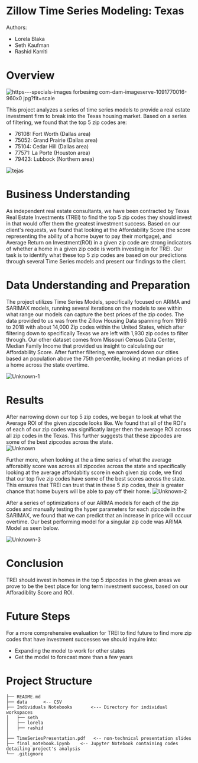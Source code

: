 # Zillow Time Series Modeling: Texas 
Authors: 
- Lorela Blaka
- Seth Kaufman
- Rashid Karriti

# Overview
![https---specials-images forbesimg com-dam-imageserve-1091770016-960x0 jpg?fit=scale](https://user-images.githubusercontent.com/82670256/136472341-8f62454c-20bc-4df1-abc1-e6ab32aa90e9.jpeg)

This project analyzes a series of time series models to provide a real estate investment firm to break into the Texas housing market. Based on a series of filtering, we found that the top 5 zip codes are:  
- 76108: Fort Worth (Dallas area)
- 75052: Grand Prairie (Dallas area)
- 75104: Cedar Hill (Dallas area)
- 77571: La Porte (Houston area)
- 79423: Lubbock (Northern area)

![tejas](https://user-images.githubusercontent.com/82670256/136484300-b6cab662-0eef-4af2-8a60-f2b49a37fd69.PNG)

# Business Understanding
As independent real estate consultants, we have been contracted by Texas Real Estate Investments (TREI) to find the top 5 zip codes they should invest in that would offer them the greatest investment success. Based on our client's requests, we found that looking at the Affordability Score (the score representing the ability of a home buyer to pay their mortgage), and Average Return on Investment(ROI) in a given zip code are strong indicators of whether a home in a given zip code is worth investing in for TREI. Our task is to identify what these top 5 zip codes are based on our predictions through several Time Series models and present our findings to the client. 

# Data Understanding and Preparation
The project utilizes Time Series Models, specifically focused on ARIMA and SARIMAX models, running several iterations on the models to see within what range our models can capture the best prices of the zip codes. The data provided to us was from the Zillow Housing Data spanning from 1996 to 2018 with about 14,000 Zip codes within the United States, which after filtering down to specifically Texas we are left with 1,930 zip codes to filter through. Our other dataset comes from Missouri Census Data Center, Median Family Income that provided us insight to calculating our Affordability Score. After further filtering, we narrowed down our cities based an population above the 75th percentile, looking at median prices of a home across the state overtime. 

![Unknown-1](https://user-images.githubusercontent.com/82670256/136558177-d65ae03c-345e-43c8-936e-e3ec4874b4f4.png)



# Results
After narrowing down our top 5 zip codes, we began to look at what the Average ROI of the given zipcode looks like. We found that all of the ROI's of each of our zip codes was significatly larger then the average ROI across all zip codes in the Texas. This further suggests that these zipcodes are some of the best zipcodes across the state.   
![Unknown](https://user-images.githubusercontent.com/82670256/136482733-73546361-3a38-4675-a6fe-1b6012122bbd.png)
 
Further more, when looking at the a time series of what the average afforabitly score was across all zipcodes across the state and specifically looking at the average affordabitly score in each given zip code, we find that our top five zip codes have some of the best scores across the state. This ensures that TREI can trust that in these 5 zip codes, their is greater chance that home buyers will be able to pay off their home. 
![Unknown-2](https://user-images.githubusercontent.com/82670256/136482764-9d5a619f-b2af-4f79-b2fc-f56ea49e6259.png)

After a series of optimizations of our ARIMA models for each of the zip codes and manually testing the hyper parameters for each zipcode in the SARIMAX, we found that we can predict that an increase in price will occuur overtime. Our best performing model for a singular zip code was ARIMA Model as seen below.

![Unknown-3](https://user-images.githubusercontent.com/82670256/136556683-f90816d1-0df4-45be-bd78-6b734e8f1935.png)

# Conclusion 
TREI should invest in homes in the top 5 zipcodes in the given areas we prove to be the best place for long term investment success, based on our Afforadiblity Score and ROI. 

# Future Steps
For a more comprehensive evaluation for TREI to find future to find more zip codes that have investment successes we should inquire into:
- Expanding the model to work for other states
- Get the model to forecast more than a few years

# Project Structure
  ```
├── README.md
├── data      <-- CSV 
├── Individuals Notebooks       <--- Directory for individual workspaces
│   ├── seth
│   ├── lorela
│   ├── rashid
│   
├── TimeSeriesPresentation.pdf   <-- non-technical presentation slides
├── final_notebook.ipynb    <-- Jupyter Notebook containing codes detailing project's analysis 
└── .gitignore
```
